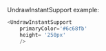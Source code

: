 UndrawInstantSupport example:
```js 
<UndrawInstantSupport
    primaryColor='#6c68fb'
    height= '250px'
    />
```